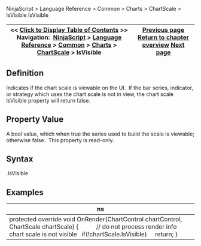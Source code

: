 ﻿
NinjaScript > Language Reference > Common > Charts > ChartScale > IsVisible
IsVisible

| << [Click to Display Table of Contents](chartscale_isvisible.md) >> **Navigation:**     [NinjaScript](ninjascript-1.md) > [Language Reference](language_reference_wip-1.md) > [Common](common-1.md) > [Charts](chart-1.md) > [ChartScale](chartscale-1.md) > IsVisible | [Previous page](height-1.md) [Return to chapter overview](chartscale-1.md) [Next page](maxminusmin-1.md) |
| --- | --- |

## Definition
Indicates if the chart scale is viewable on the UI.  If the bar series, indicator, or strategy which uses the chart scale is not in view, the chart scale IsVisible property will return false.
## 
## Property Value
A bool value, which when true the series used to build the scale is viewable; otherwise false.  This property is read-only.
## 
## Syntax
<chartScale>.IsVisible
## 
## Examples
| ns |
| --- |
| protected override void OnRender(ChartControl chartControl, ChartScale chartScale) {             // do not process render info chart scale is not visible    if(!chartScale.IsVisible)      return; } |

